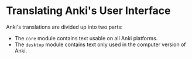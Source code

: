 # Translating Anki's User Interface

Anki's translations are divided up into two parts:

- The `core` module contains text usable on all Anki platforms.
- The `desktop` module contains text only used in the computer version
  of Anki.
